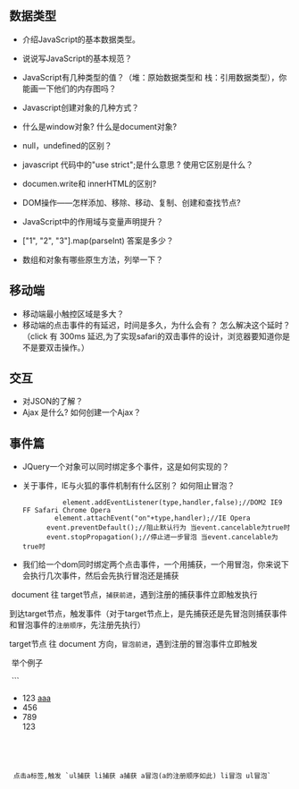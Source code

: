 ## 数据类型
* 介绍JavaScript的基本数据类型。
* 说说写JavaScript的基本规范？
* JavaScript有几种类型的值？（堆：原始数据类型和 栈：引用数据类型），你能画一下他们的内存图吗？
* Javascript创建对象的几种方式？
* 什么是window对象? 什么是document对象?
* null，undefined的区别？
* javascript 代码中的"use strict";是什么意思 ? 使用它区别是什么？
* documen.write和 innerHTML的区别?
* DOM操作——怎样添加、移除、移动、复制、创建和查找节点?
* JavaScript中的作用域与变量声明提升？

* ["1", "2", "3"].map(parseInt) 答案是多少？
* 数组和对象有哪些原生方法，列举一下？

## 移动端  
* 移动端最小触控区域是多大？
* 移动端的点击事件的有延迟，时间是多久，为什么会有？ 怎么解决这个延时？（click 有 300ms 延迟,为了实现safari的双击事件的设计，浏览器要知道你是不是要双击操作。）

## 交互  
   * 对JSON的了解？  
   * Ajax 是什么? 如何创建一个Ajax？  
## 事件篇  
* JQuery一个对象可以同时绑定多个事件，这是如何实现的？ 
* 关于事件，IE与火狐的事件机制有什么区别？ 如何阻止冒泡？  

  ```  
    		element.addEventListener(type,handler,false);//DOM2 IE9 FF Safari Chrome Opera
    	  element.attachEvent("on"+type,handler);//IE Opera 
        event.preventDefault();//阻止默认行为 当event.cancelable为true时
        event.stopPropagation();//停止进一步冒泡 当event.cancelable为true时
  ```  
  
  
  
* 我们给一个dom同时绑定两个点击事件，一个用捕获，一个用冒泡，你来说下会执行几次事件，然后会先执行冒泡还是捕获      

  document 往 target节点，`捕获前进`，遇到注册的捕获事件立即触发执行   
  
  到达target节点，触发事件（对于target节点上，是先捕获还是先冒泡则捕获事件和冒泡事件的`注册顺序`，先注册先执行）  
  
  target节点 往 document 方向，`冒泡前进`，遇到注册的冒泡事件立即触发  
  
  举个例子  
  
  
  ```   
  
  <ul id="ul">
          <li id="li">
          123
          <a href="#" id="a">aaa</a>
          </li>
          <li>456</li>
          <li>789</li>
          123
    </ul>    
    
  ```  
  
  
  
   
   点击a标签,触发 `ul捕获 li捕获 a捕获 a冒泡(a的注册顺序如此) li冒泡 ul冒泡`    
 
 
 
 
  
  
  
